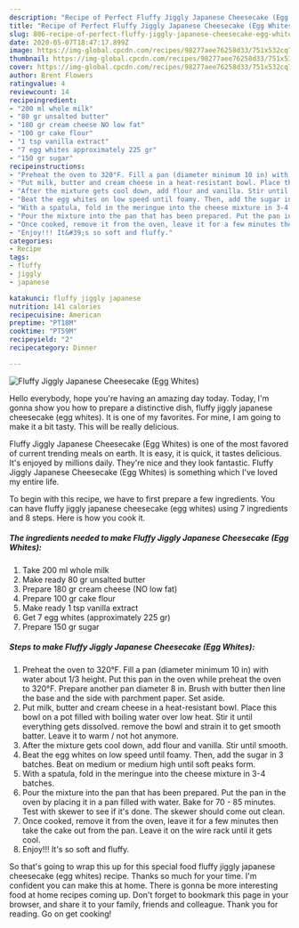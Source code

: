```yaml
---
description: "Recipe of Perfect Fluffy Jiggly Japanese Cheesecake (Egg Whites)"
title: "Recipe of Perfect Fluffy Jiggly Japanese Cheesecake (Egg Whites)"
slug: 806-recipe-of-perfect-fluffy-jiggly-japanese-cheesecake-egg-whites
date: 2020-05-07T18:47:17.899Z
image: https://img-global.cpcdn.com/recipes/98277aee76258d33/751x532cq70/fluffy-jiggly-japanese-cheesecake-egg-whites-recipe-main-photo.jpg
thumbnail: https://img-global.cpcdn.com/recipes/98277aee76258d33/751x532cq70/fluffy-jiggly-japanese-cheesecake-egg-whites-recipe-main-photo.jpg
cover: https://img-global.cpcdn.com/recipes/98277aee76258d33/751x532cq70/fluffy-jiggly-japanese-cheesecake-egg-whites-recipe-main-photo.jpg
author: Brent Flowers
ratingvalue: 4
reviewcount: 14
recipeingredient:
- "200 ml whole milk"
- "80 gr unsalted butter"
- "180 gr cream cheese NO low fat"
- "100 gr cake flour"
- "1 tsp vanilla extract"
- "7 egg whites approximately 225 gr"
- "150 gr sugar"
recipeinstructions:
- "Preheat the oven to 320°F. Fill a pan (diameter minimum 10 in) with water about 1/3 height. Put this pan in the oven while preheat the oven to 320°F. Prepare another pan diameter 8 in. Brush with butter then line the base and the side with parchment paper. Set aside."
- "Put milk, butter and cream cheese in a heat-resistant bowl. Place this bowl on a pot filled with boiling water over low heat. Stir it until everything gets dissolved. remove the bowl and strain it to get smooth batter. Leave it to warm / not hot anymore."
- "After the mixture gets cool down, add flour and vanilla. Stir until smooth."
- "Beat the egg whites on low speed until foamy. Then, add the sugar in 3 batches. Beat on medium or medium high until soft peaks form."
- "With a spatula, fold in the meringue into the cheese mixture in 3-4 batches."
- "Pour the mixture into the pan that has been prepared. Put the pan in the oven by placing it in a pan filled with water. Bake for 70 - 85 minutes. Test with skewer to see if it&#39;s done. The skewer should come out clean."
- "Once cooked, remove it from the oven, leave it for a few minutes then take the cake out from the pan. Leave it on the wire rack until it gets cool."
- "Enjoy!!! It&#39;s so soft and fluffy."
categories:
- Recipe
tags:
- fluffy
- jiggly
- japanese

katakunci: fluffy jiggly japanese 
nutrition: 141 calories
recipecuisine: American
preptime: "PT18M"
cooktime: "PT59M"
recipeyield: "2"
recipecategory: Dinner

---
```



![Fluffy Jiggly Japanese Cheesecake (Egg Whites)](https://img-global.cpcdn.com/recipes/98277aee76258d33/751x532cq70/fluffy-jiggly-japanese-cheesecake-egg-whites-recipe-main-photo.jpg)

Hello everybody, hope you're having an amazing day today. Today, I'm gonna show you how to prepare a distinctive dish, fluffy jiggly japanese cheesecake (egg whites). It is one of my favorites. For mine, I am going to make it a bit tasty. This will be really delicious.

Fluffy Jiggly Japanese Cheesecake (Egg Whites) is one of the most favored of current trending meals on earth. It is easy, it is quick, it tastes delicious. It's enjoyed by millions daily. They're nice and they look fantastic. Fluffy Jiggly Japanese Cheesecake (Egg Whites) is something which I've loved my entire life.




To begin with this recipe, we have to first prepare a few ingredients. You can have fluffy jiggly japanese cheesecake (egg whites) using 7 ingredients and 8 steps. Here is how you cook it.

<!--inarticleads1-->

##### The ingredients needed to make Fluffy Jiggly Japanese Cheesecake (Egg Whites):

1. Take 200 ml whole milk
1. Make ready 80 gr unsalted butter
1. Prepare 180 gr cream cheese (NO low fat)
1. Prepare 100 gr cake flour
1. Make ready 1 tsp vanilla extract
1. Get 7 egg whites (approximately 225 gr)
1. Prepare 150 gr sugar




<!--inarticleads2-->

##### Steps to make Fluffy Jiggly Japanese Cheesecake (Egg Whites):

1. Preheat the oven to 320°F. Fill a pan (diameter minimum 10 in) with water about 1/3 height. Put this pan in the oven while preheat the oven to 320°F. Prepare another pan diameter 8 in. Brush with butter then line the base and the side with parchment paper. Set aside.
1. Put milk, butter and cream cheese in a heat-resistant bowl. Place this bowl on a pot filled with boiling water over low heat. Stir it until everything gets dissolved. remove the bowl and strain it to get smooth batter. Leave it to warm / not hot anymore.
1. After the mixture gets cool down, add flour and vanilla. Stir until smooth.
1. Beat the egg whites on low speed until foamy. Then, add the sugar in 3 batches. Beat on medium or medium high until soft peaks form.
1. With a spatula, fold in the meringue into the cheese mixture in 3-4 batches.
1. Pour the mixture into the pan that has been prepared. Put the pan in the oven by placing it in a pan filled with water. Bake for 70 - 85 minutes. Test with skewer to see if it&#39;s done. The skewer should come out clean.
1. Once cooked, remove it from the oven, leave it for a few minutes then take the cake out from the pan. Leave it on the wire rack until it gets cool.
1. Enjoy!!! It&#39;s so soft and fluffy.




So that's going to wrap this up for this special food fluffy jiggly japanese cheesecake (egg whites) recipe. Thanks so much for your time. I'm confident you can make this at home. There is gonna be more interesting food at home recipes coming up. Don't forget to bookmark this page in your browser, and share it to your family, friends and colleague. Thank you for reading. Go on get cooking!
